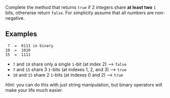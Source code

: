 Complete the method that returns `true` if 2 integers share **at least two** `1` bits, otherwise return `false`. For simplicity assume that all numbers are non-negative.



## Examples

```
 7  =  0111 in binary
10  =  1010
15  =  1111
```

- `7` and `10` share only a single `1`-bit (at index 2) --> `false`
- `7` and `15` share 3 `1`-bits (at indexes 1, 2, and 3) --> `true`
- `10` and `15` share 2 `1`-bits (at indexes 0 and 2) --> `true`

*Hint:* you can do this with just string manipulation, but binary operators will make your life much easier.
